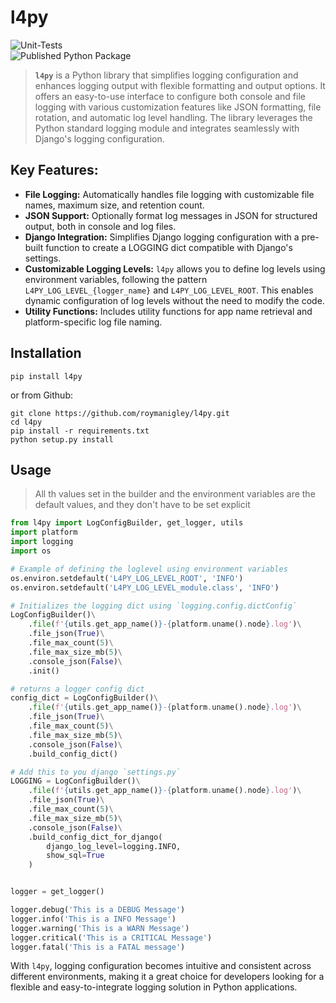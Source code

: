 # l4py
![Unit-Tests](https://github.com/roymanigley/l4py/actions/workflows/test.yml/badge.svg)  
![Published Python Package](https://github.com/roymanigley/l4py/actions/workflows/publish.yml/badge.svg)

> **`l4py`** is a Python library that simplifies logging configuration and enhances logging output with flexible formatting and output options. It offers an easy-to-use interface to configure both console and file logging with various customization features like JSON formatting, file rotation, and automatic log level handling. The library leverages the Python standard logging module and integrates seamlessly with Django's logging configuration.

## Key Features:
- **File Logging:** Automatically handles file logging with customizable file names, maximum size, and retention count.
- **JSON Support:** Optionally format log messages in JSON for structured output, both in console and log files.
- **Django Integration:** Simplifies Django logging configuration with a pre-built function to create a LOGGING dict compatible with Django's settings.
- **Customizable Logging Levels:** `l4py` allows you to define log levels using environment variables, following the pattern `L4PY_LOG_LEVEL_{logger_name}` and `L4PY_LOG_LEVEL_ROOT`. This enables dynamic configuration of log levels without the need to modify the code.
- **Utility Functions:** Includes utility functions for app name retrieval and platform-specific log file naming.

## Installation
```
pip install l4py
```
or from Github:
```
git clone https://github.com/roymanigley/l4py.git
cd l4py
pip install -r requirements.txt
python setup.py install
```
## Usage
> All th values set in the builder and the environment variables are the default values, and they don't have to be set explicit

```python
from l4py import LogConfigBuilder, get_logger, utils
import platform
import logging
import os

# Example of defining the loglevel using environment variables
os.environ.setdefault('L4PY_LOG_LEVEL_ROOT', 'INFO')
os.environ.setdefault('L4PY_LOG_LEVEL_module.class', 'INFO')

# Initializes the logging dict using `logging.config.dictConfig`
LogConfigBuilder()\
    .file(f'{utils.get_app_name()}-{platform.uname().node}.log')\
    .file_json(True)\
    .file_max_count(5)\
    .file_max_size_mb(5)\
    .console_json(False)\
    .init()

# returns a logger config dict
config_dict = LogConfigBuilder()\
    .file(f'{utils.get_app_name()}-{platform.uname().node}.log')\
    .file_json(True)\
    .file_max_count(5)\
    .file_max_size_mb(5)\
    .console_json(False)\
    .build_config_dict()

# Add this to you django `settings.py`
LOGGING = LogConfigBuilder()\
    .file(f'{utils.get_app_name()}-{platform.uname().node}.log')\
    .file_json(True)\
    .file_max_count(5)\
    .file_max_size_mb(5)\
    .console_json(False)\
    .build_config_dict_for_django(
        django_log_level=logging.INFO,
        show_sql=True
    )


logger = get_logger()

logger.debug('This is a DEBUG Message')
logger.info('This is a INFO Message')
logger.warning('This is a WARN Message')
logger.critical('This is a CRITICAL Message')
logger.fatal('This is a FATAL message')
```

With `l4py`, logging configuration becomes intuitive and consistent across different environments, making it a great choice for developers looking for a flexible and easy-to-integrate logging solution in Python applications.